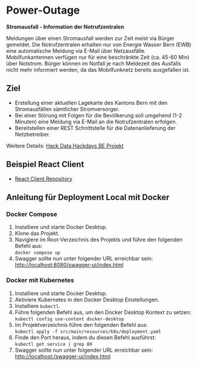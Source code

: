 # Power-Outage
**Stromausfall - Information der Notrufzentralen**

Meldungen über einen Stromausfall werden zur Zeit meist via Bürger gemeldet. Die Notrufzentralen erhalten nur von Energie Wasser Bern (EWB) eine automatische Meldung via E-Mail über Netzausfälle. Mobilfunkantennen verfügen nur für eine beschränkte Zeit (ca. 45-60 Min) über Notstrom. Bürger können im Notfall je nach Meldezeit des Ausfalls nicht mehr informiert werden, da das Mobilfunknetz bereits ausgefallen ist.

## Ziel

- Erstellung einer aktuellen Lagekarte des Kantons Bern mit den Stromausfällen sämtlicher Stromversorger.
- Bei einer Störung mit Folgen für die Bevölkerung soll umgehend (1-2 Minuten) eine Meldung via E-Mail an die Notrufzentralen erfolgen.
- Bereitstellen einer REST Schnittstelle für die Datenanlieferung der Netzbetreiber.

Weitere Details: [Hack Data Hackdays BE Projekt](https://hack.data-hackdays-be.ch/project/55)

## Beispiel React Client

- [React Client Repository](https://github.com/idabbaghi2/power-outage-react-client)

## Anleitung für Deployment Local mit Docker

### Docker Compose

1. Installiere und starte Docker Desktop.
2. Klone das Projekt.
3. Navigiere im Root-Verzeichnis des Projekts und führe den folgenden Befehl aus:  
   `docker compose up`
4. Swagger sollte nun unter folgender URL erreichbar sein:  
   [http://localhost:8080/swagger-ui/index.html](http://localhost:8080/swagger-ui/index.html)

### Docker mit Kubernetes

1. Installiere und starte Docker Desktop.
2. Aktiviere Kubernetes in den Docker Desktop Einstellungen.
3. Installiere `kubectl`.
4. Führe folgenden Befehl aus, um den Docker Desktop Kontext zu setzen:  
   `kubectl config use-context docker-desktop`
5. Im Projektverzeichnis führe den folgenden Befehl aus:  
   `kubectl apply -f src/main/resources/k8s/deployment.yaml`
6. Finde den Port heraus, indem du diesen Befehl ausführst:  
   `kubectl get service | grep 80`
7. Swagger sollte nun unter folgender URL erreichbar sein:  
   [http://localhost:<port>/swagger-ui/index.html](http://localhost:<port>/swagger-ui/index.html)

